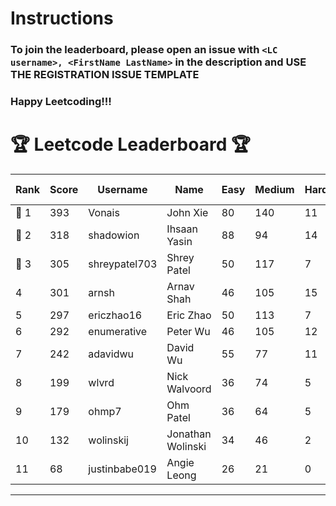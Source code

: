 # Instructions
### To join the leaderboard, please open an issue with `<LC username>, <FirstName LastName>` in the description and USE THE REGISTRATION ISSUE TEMPLATE
### Happy Leetcoding!!!


# 🏆 Leetcode Leaderboard 🏆

| Rank | Score | Username       | Name | Easy | Medium | Hard | Problems Solved |
|------|----------------|-----------------|-------------------|--------------|--------------|--------------|--------------|
| 🥇 1 | 393 | Vonais | John Xie | 80 | 140 | 11 | 231 |
| 🥈 2 | 318 | shadowion | Ihsaan Yasin | 88 | 94 | 14 | 196 |
| 🥉 3 | 305 | shreypatel703 | Shrey Patel | 50 | 117 | 7 | 174 |
| 4 | 301 | arnsh | Arnav Shah | 46 | 105 | 15 | 166 |
| 5 | 297 | ericzhao16 | Eric Zhao | 50 | 113 | 7 | 170 |
| 6 | 292 | enumerative | Peter Wu | 46 | 105 | 12 | 163 |
| 7 | 242 | adavidwu | David Wu | 55 | 77 | 11 | 143 |
| 8 | 199 | wlvrd | Nick Walvoord | 36 | 74 | 5 | 115 |
| 9 | 179 | ohmp7 | Ohm Patel | 36 | 64 | 5 | 105 |
| 10 | 132 | wolinskij | Jonathan Wolinski | 34 | 46 | 2 | 82 |
| 11 | 68 | justinbabe019 | Angie Leong | 26 | 21 | 0 | 47 |
---